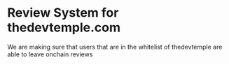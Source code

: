 # Review System for thedevtemple.com

We are making sure that users that are in the whitelist of thedevtemple are able to leave onchain reviews


